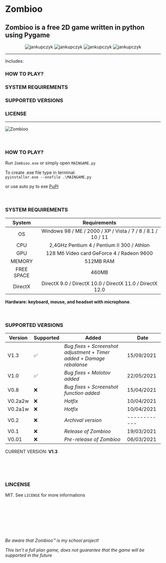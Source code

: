 # Zombioo
## Zombioo is a free 2D game written in python using Pygame

<p align="center">
  <img src="https://img.shields.io/github/issues/jankupczyk/Zombioo?color=critical&style=for-the-badge" alt="jankupczyk" />
  <img src="https://img.shields.io/github/stars/jankupczyk/Zombioo?color=success&style=for-the-badge" alt="jankupczyk" />
  <img src="https://img.shields.io/github/forks/jankupczyk/Zombioo?color=success&style=for-the-badge" alt="jankupczyk" />
  <img src="https://img.shields.io/github/license/jankupczyk/Zombioo?color=important&style=for-the-badge" alt="jankupczyk" />
</p>

---
Includes:
### HOW TO PLAY?
### SYSTEM REQUIREMENTS
### SUPPORTED VERSIONS
### LICENSE
---

![Zombioo](demo/demoNEW.gif)
<br />
<br />
<br />
### HOW TO PLAY?
Run ```Zombioo.exe``` or simply open ```MAINGAME.py```

To create .exe file type in terminal:     
```pyinstaller.exe --onefile .\MAINGAME.py```


or use auto py to exe
[PuPI](https://pypi.org/project/auto-py-to-exe/)
<br />
<br /> 
<br />
### SYSTEM REQUIREMENTS 

| System     | Requirements                                                       |
|:----------:|:------------------------------------------------------------------:|
| OS         | Windows 98 / ME / 2000 / XP / Vista / 7 / 8 / 8.1 / 10 / 11        |
| CPU        | 2,4GHz Pentium 4 / Pentium II 300  / Athlon                        |
| GPU        | 128 Мб Video card GeForce 4 / Radeon 9600                          |
| MEMORY     | 512MB RAM                                                          |
| FREE SPACE | 460MB                                                              |
| DirectX    | DirectX 9.0 / DirectX 10.0 / DirectX 11.0 / DirectX 12.0           |

<b>Hardware: keyboard, mouse, and headset with microphone</b>.
<br />
<br />
<br />

### SUPPORTED VERSIONS
| Version | Supported          | Added                                                                        | Date       |
| ------- | ------------------ | ---------------------------------------------------------------------------- | ---------- |
| V1.3    | :white_check_mark: | *Bug fixes* + *Screenshot adjustment* + *Timer added* + *Damage rebalanse*   | 15/09/2021 |
| V1.0    | :white_check_mark: | *Bug fixes* + *Molotov added*                                                | 22/05/2021 |
| V0.8    | :x:                | *Bug fixes* + *Screenshot function added*                                    | 15/04/2021 |
| V0.2a2w | :x:                | *Hotfix*                                                                     | 10/04/2021 |
| V0.2a1w | :x:                | *Hotfix*                                                                     | 10/04/2021 |
| V0.2    | :x:                | *Archival version*                                                           |------------|
| V0.1    | :x:                | *Release of Zombioo*                                                         | 19/03/2021 |
| V0.01   | :x:                | *Pre-release of Zombioo*                                                     | 06/03/2021 |

CURRENT VERSION: <b>V1.3</b>

<br />
<br />
<br />
 
### LINCENSE

MIT. See ```LICENSE``` for more informations

<br />
<br />
<br />
<br />
<br />
<br /> 

*Be aware that Zombioo™ is my school project!*

*This Isn't a full plan game, does not guarantee that the game will be supported in the future*
